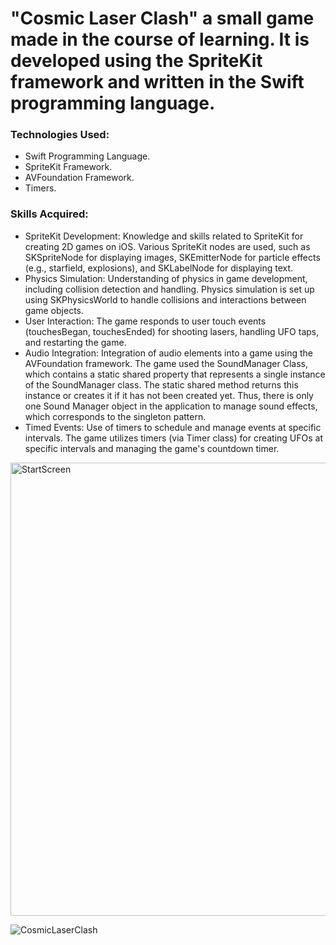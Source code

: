 # "Cosmic Laser Clash" a small game made in the course of learning. It is developed using the SpriteKit framework and written in the Swift programming language.

### Technologies Used:
- Swift Programming Language.
- SpriteKit Framework. 
- AVFoundation Framework.
- Timers.

### Skills Acquired:
- SpriteKit Development: Knowledge and skills related to SpriteKit for creating 2D games on iOS. Various SpriteKit nodes are used, such as SKSpriteNode for displaying images, SKEmitterNode for particle effects (e.g., starfield, explosions), and SKLabelNode for displaying text.
- Physics Simulation: Understanding of physics in game development, including collision detection and handling. Physics simulation is set up using SKPhysicsWorld to handle collisions and interactions between game objects.
- User Interaction: The game responds to user touch events (touchesBegan, touchesEnded) for shooting lasers, handling UFO taps, and restarting the game.
- Audio Integration: Integration of audio elements into a game using the AVFoundation framework. The game used the SoundManager Class, which contains a static shared property that represents a single instance of the SoundManager class. The static shared method returns this instance or creates it if it has not been created yet. Thus, there is only one Sound Manager object in the application to manage sound effects, which corresponds to the singleton pattern.
- Timed Events: Use of timers to schedule and manage events at specific intervals. The game utilizes timers (via Timer class) for creating UFOs at specific intervals and managing the game's countdown timer.
<img width="725" alt="StartScreen" src="https://github.com/IliaRubenst/CosmicLaserClash-Study/assets/131949404/90b019b5-4c96-45cf-b6fb-34e33377c761">

![CosmicLaserClash](https://github.com/IliaRubenst/CosmicLaserClash-Study/assets/131949404/ac7c76c2-001e-44d3-afa1-12bdbd2d44b5)
